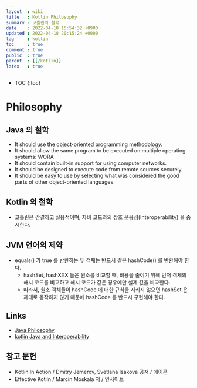 ```yaml
---
layout  : wiki
title   : Kotlin Philosophy
summary : 코틀린의 철학
date    : 2022-04-18 15:54:32 +0900
updated : 2022-04-18 20:15:24 +0900
tag     : kotlin
toc     : true
comment : true
public  : true
parent  : [[/kotlin]]
latex   : true
---
```

* TOC
{:toc}

# Philosophy

## Java 의 철학

- It should use the object-oriented programming methodology.
- It should allow the same program to be executed on multiple operating systems: WORA
- It should contain built-in support for using computer networks.
- It should be designed to execute code from remote sources securely.
- It should be easy to use by selecting what was considered the good parts of other object-oriented languages.

## Kotlin 의 철학

- 코틀린은 간결하고 실용적이며, 자바 코드와의 상호 운용성(Interoperability) 을 중시한다.

## JVM 언어의 제약

- equals() 가 true 를 반환하는 두 객체는 반드시 같은 hashCode() 를 반환해야 한다.
  - hashSet, hashXXX 들은 원소를 비교할 때, 비용을 줄이기 위해 먼저 객체의 해시 코드를 비교하고 해시 코드가 같은 경우에만 실제 값을 비교한다.
  - 따라서, 원소 객체들이 hashCode 에 대한 규칙을 지키지 않으면 hashSet 은 제대로 동작하지 않기 때문에 hashCode 를 반드시 구현해야 한다.

## Links

- [Java Philosophy](http://semantic-portal.net/concept:1397)
- [kotlin Java and Interoperability](https://developersbreach.com/kotlin-java-and-interoperability/)

## 참고 문헌

- Kotlin In Action / Dmitry Jemerov, Svetlana Isakova 공저 / 에이콘
- Effective Kotlin / Marcin Moskala 저 / 인사이트